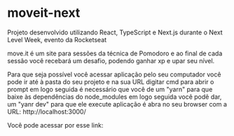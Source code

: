 # moveit-next

Projeto desenvolvido utilizando React, TypeScript e Next.js durante o Next Level Week, evento da Rocketseat

move.it é um site para sessões da técnica de Pomodoro e ao final de cada sessão você recebará um desafio, podendo ganhar xp e upar seu nível.

Para que seja possível você acessar aplicação pelo seu computador você pode ir até à pasta do seu projeto e na sua URL digitar cmd para abrir o prompt em logo seguida é necessário que você de um "yarn" para que baixe às dependências do node_modules em logo seguida você podê dar, um "yanr dev" para que ele execute aplicação é abra no seu browser com a URL: http://localhost:3000/

Você pode acessar por esse link:
